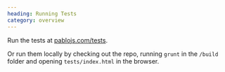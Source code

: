 ```yaml
--- 
heading: Running Tests
category: overview
---
```


Run the tests at [pablojs.com/tests](http://pablojs.com/tests).

Or run them locally by checking out the repo, running `grunt` in the `/build` folder and opening `tests/index.html` in the browser.  
